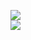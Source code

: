 [![](https://img.shields.io/badge/Made%20With-Github%20Spray-lightgrey.svg?style=for-the-badge&logo=github)](https://github.com/Annihil/github-spray#22109)  
[![](https://i.imgur.com/2DrTn0Z.gif)](https://github.com/Annihil/github-spray)